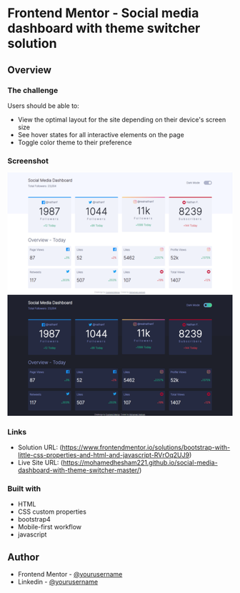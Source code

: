 # Frontend Mentor - Social media dashboard with theme switcher solution

## Overview
### The challenge

Users should be able to:

- View the optimal layout for the site depending on their device's screen size
- See hover states for all interactive elements on the page
- Toggle color theme to their preference

### Screenshot

![](./screenshot1.png)
![](./screenshot2.png)

### Links

- Solution URL: (https://www.frontendmentor.io/solutions/bootstrap-with-little-css-properties-and-html-and-javascript-RVrOq2UJ9)
- Live Site URL: (https://mohamedhesham221.github.io/social-media-dashboard-with-theme-switcher-master/)
### Built with

- HTML
- CSS custom properties
- bootstrap4
- Mobile-first workflow
- javascript
## Author

- Frontend Mentor - [@yourusername](https://www.frontendmentor.io/profile/yourusername)
- Linkedin - [@yourusername]()
